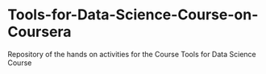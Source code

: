 # Tools-for-Data-Science-Course-on-Coursera
Repository of the hands on activities for the Course Tools for Data Science Course
